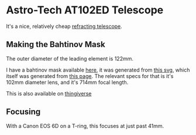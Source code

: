 # Astro-Tech AT102ED Telescope

It's a nice, relatively cheap [refracting telescope](https://www.astronomics.com/astro-tech-at102ed-4-f-7-ed-refractor-ota.html).

## Making the Bahtinov Mask

The outer diameter of the leading element is 122mm.

I have a bahtinov mask available [here](bahtinov.stl), it was generated from [this svg](bahtinov.svg), which itself was generated from <a href="http://astrojargon.net/MaskGen.aspx" data-proofer-ignore>this page</a>. The relevant specs for that is it's 102mm diameter lens, and it's 714mm focal length.

This is also available on [thingiverse](https://www.thingiverse.com/thing:3744195)

## Focusing

With a Canon EOS 6D on a T-ring, this focuses at just past 41mm.